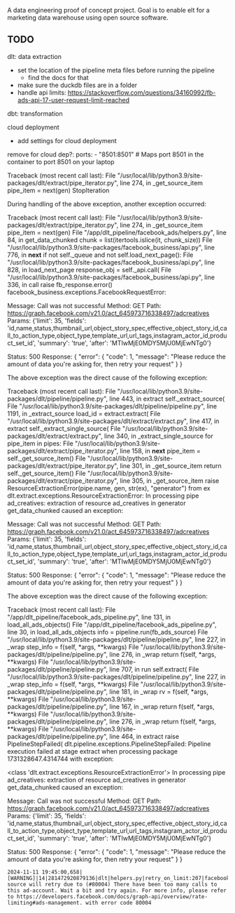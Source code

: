 A data engineering proof of concept project. Goal is to enable elt for a marketing data warehouse using open source software.

## TODO
dlt: data extraction

- set the location of the pipeline meta files before running the pipeline
  - find the docs for that
- make sure the duckdb files are in a folder
- handle api limits: https://stackoverflow.com/questions/34160992/fb-ads-api-17-user-request-limit-reached

dbt: transformation

cloud deployment
- add settings for cloud deployment


remove for cloud dep?:     ports:
      - "8501:8501"  # Maps port 8501 in the container to port 8501 on your laptop



Traceback (most recent call last):
  File "/usr/local/lib/python3.9/site-packages/dlt/extract/pipe_iterator.py", line 274, in _get_source_item
    pipe_item = next(gen)
StopIteration

During handling of the above exception, another exception occurred:

Traceback (most recent call last):
  File "/usr/local/lib/python3.9/site-packages/dlt/extract/pipe_iterator.py", line 274, in _get_source_item
    pipe_item = next(gen)
  File "/app/dlt_pipeline/facebook_ads/helpers.py", line 84, in get_data_chunked
    chunk = list(itertools.islice(it, chunk_size))
  File "/usr/local/lib/python3.9/site-packages/facebook_business/api.py", line 776, in __next__
    if not self._queue and not self.load_next_page():
  File "/usr/local/lib/python3.9/site-packages/facebook_business/api.py", line 828, in load_next_page
    response_obj = self._api.call(
  File "/usr/local/lib/python3.9/site-packages/facebook_business/api.py", line 336, in call
    raise fb_response.error()
facebook_business.exceptions.FacebookRequestError: 

  Message: Call was not successful
  Method:  GET
  Path:    https://graph.facebook.com/v21.0/act_645973716338497/adcreatives
  Params:  {'limit': 35, 'fields': 'id,name,status,thumbnail_url,object_story_spec,effective_object_story_id,call_to_action_type,object_type,template_url,url_tags,instagram_actor_id,product_set_id', 'summary': 'true', 'after': 'MTIwMjE0MDY5MjU0MjEwNTg0'}

  Status:  500
  Response:
    {
      "error": {
        "code": 1,
        "message": "Please reduce the amount of data you're asking for, then retry your request"
      }
    }


The above exception was the direct cause of the following exception:

Traceback (most recent call last):
  File "/usr/local/lib/python3.9/site-packages/dlt/pipeline/pipeline.py", line 443, in extract
    self._extract_source(
  File "/usr/local/lib/python3.9/site-packages/dlt/pipeline/pipeline.py", line 1191, in _extract_source
    load_id = extract.extract(
  File "/usr/local/lib/python3.9/site-packages/dlt/extract/extract.py", line 417, in extract
    self._extract_single_source(
  File "/usr/local/lib/python3.9/site-packages/dlt/extract/extract.py", line 340, in _extract_single_source
    for pipe_item in pipes:
  File "/usr/local/lib/python3.9/site-packages/dlt/extract/pipe_iterator.py", line 158, in __next__
    pipe_item = self._get_source_item()
  File "/usr/local/lib/python3.9/site-packages/dlt/extract/pipe_iterator.py", line 301, in _get_source_item
    return self._get_source_item()
  File "/usr/local/lib/python3.9/site-packages/dlt/extract/pipe_iterator.py", line 305, in _get_source_item
    raise ResourceExtractionError(pipe.name, gen, str(ex), "generator") from ex
dlt.extract.exceptions.ResourceExtractionError: In processing pipe ad_creatives: extraction of resource ad_creatives in generator get_data_chunked caused an exception: 

  Message: Call was not successful
  Method:  GET
  Path:    https://graph.facebook.com/v21.0/act_645973716338497/adcreatives
  Params:  {'limit': 35, 'fields': 'id,name,status,thumbnail_url,object_story_spec,effective_object_story_id,call_to_action_type,object_type,template_url,url_tags,instagram_actor_id,product_set_id', 'summary': 'true', 'after': 'MTIwMjE0MDY5MjU0MjEwNTg0'}

  Status:  500
  Response:
    {
      "error": {
        "code": 1,
        "message": "Please reduce the amount of data you're asking for, then retry your request"
      }
    }


The above exception was the direct cause of the following exception:

Traceback (most recent call last):
  File "/app/dlt_pipeline/facebook_ads_pipeline.py", line 131, in <module>
    load_all_ads_objects()
  File "/app/dlt_pipeline/facebook_ads_pipeline.py", line 30, in load_all_ads_objects
    info = pipeline.run(fb_ads_source)
  File "/usr/local/lib/python3.9/site-packages/dlt/pipeline/pipeline.py", line 227, in _wrap
    step_info = f(self, *args, **kwargs)
  File "/usr/local/lib/python3.9/site-packages/dlt/pipeline/pipeline.py", line 276, in _wrap
    return f(self, *args, **kwargs)
  File "/usr/local/lib/python3.9/site-packages/dlt/pipeline/pipeline.py", line 707, in run
    self.extract(
  File "/usr/local/lib/python3.9/site-packages/dlt/pipeline/pipeline.py", line 227, in _wrap
    step_info = f(self, *args, **kwargs)
  File "/usr/local/lib/python3.9/site-packages/dlt/pipeline/pipeline.py", line 181, in _wrap
    rv = f(self, *args, **kwargs)
  File "/usr/local/lib/python3.9/site-packages/dlt/pipeline/pipeline.py", line 167, in _wrap
    return f(self, *args, **kwargs)
  File "/usr/local/lib/python3.9/site-packages/dlt/pipeline/pipeline.py", line 276, in _wrap
    return f(self, *args, **kwargs)
  File "/usr/local/lib/python3.9/site-packages/dlt/pipeline/pipeline.py", line 464, in extract
    raise PipelineStepFailed(
dlt.pipeline.exceptions.PipelineStepFailed: Pipeline execution failed at stage extract when processing package 1731328647.4314744 with exception:

<class 'dlt.extract.exceptions.ResourceExtractionError'>
In processing pipe ad_creatives: extraction of resource ad_creatives in generator get_data_chunked caused an exception: 

  Message: Call was not successful
  Method:  GET
  Path:    https://graph.facebook.com/v21.0/act_645973716338497/adcreatives
  Params:  {'limit': 35, 'fields': 'id,name,status,thumbnail_url,object_story_spec,effective_object_story_id,call_to_action_type,object_type,template_url,url_tags,instagram_actor_id,product_set_id', 'summary': 'true', 'after': 'MTIwMjE0MDY5MjU0MjEwNTg0'}

  Status:  500
  Response:
    {
      "error": {
        "code": 1,
        "message": "Please reduce the amount of data you're asking for, then retry your request"
      }
    }






    2024-11-11 19:45:00,658|[WARNING]|14|281472920879136|dlt|helpers.py|retry_on_limit:207|facebook_ads source will retry due to (#80004) There have been too many calls to this ad-account. Wait a bit and try again. For more info, please refer to https://developers.facebook.com/docs/graph-api/overview/rate-limiting#ads-management. with error code 80004